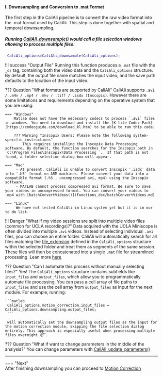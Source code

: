 #### I. Downsampling and Conversion to .mat Format <a id="downsampling"></a>

The first step in the CaliAli pipeline is to convert the raw video format into the .mat format used by CaliAli. This step is done together with spatial and temporal downsampling.

##### Running  [CaliAli_downsample()](Functions_doc/CaliAli_downsample.md#CaliAli_downsample)  would call a file selection windows allowing to process multiple files:

``` matlab
 CaliAli_options=CaliAli_downsample(CaliAli_options);  
```
!!! success "Output File"
    Running this function produces a `.mat` file with the `_ds` tag, containing both the video data and the `CaliAli_options` structure. By default, the output file name matches the input video, and the save path defaults to the location of the input video.
    
??? Question "What formats are supported by CaliAli"
	CaliAli supports `.avi / .m4v / .mp4 / .mkv / .tiff / .isdx (Inscopix)`. However there are some limitations and requirements depending on the operative system that you are using:
	
	=== "Windows"
		Matlab does not have the necessary codecs to process `.avi` files in windows. You need to download and install the [K-lite Codec Pack](https://codecguide.com/download_kl.htm) to be able to run this code.
			
		??? Warning "Inscopix Users: Please note the following system-specific instructions"
			This requires installing the Inscopix Data Processing software. By default, the function searches for the Inscopix path in  `C:\Program Files\Inscopix\Data Processing `.  If that path is not found, a folder selection dialog box will appear.
	
    === "Mac"
         - At present, CaliAli is unable to convert Inscopix '.isdx' data into '.h5' format on ARM machines. Please convert your data into a compatible format (.h5 , uncompressed avi, mp4) using the Inscopix software. 
         - MATLAB cannot process compressed avi format. Be sure to save your videos in uncompressed format. You can convert your videos to .mp4 with [batchConvertVideos()](Functions_doc/batchConvertVideos.md)
         
    === "Linux"
         We have not tested CaliAli in Linux system yet but it is in our to do list.

!!! Danger "What if my video sessions are split into multiple video files (common for UCLA recordings)?"
	Data acquired with the UCLA Miniscope is often divided into multiple `.avi` videos. Instead of selecting individual `.avi` files, you can choose an entire folder. CaliAli will automatically search for all files matching the [file_extension](Parameters_index.md) defined in the `CaliAli_options` structure within the selected folder and treat them as segments of the same session. These files will then be concatenated into a single `.mat` file for streamlined processing.
	Lean more [here](Processing_split_data.md).
	
??? Question "Can I automate this process without manually selecting files?"
    Yes! The `CaliAli_options` structure contains subfields like `input_files` and `output_files`, which allow you to programmatically automate file processing. You can pass a cell array of file paths to `input_files` and use the cell array from `output_files` as input for the next module.
    For example, running:
    	
    ```matlab
     CaliAli_options.motion_correction.input_files = CaliAli_options.downsampling.output_files;
     ```
     
     will automatically set the downsampling output files as the input for the motion correction module, skipping the file selection dialog entirely. This approach is especially useful when processing multiple files overnight 😴.


??? Question "What if want to change parameters in the middle of the analysis?" 
       You can change parameters with [CaliAli_update_parameters()](Functions_doc/CaliAli_update_parameters.md#CaliAli_update_parameters) 

---

=== "Next"	
After finishing downsampling you can proceed to [Motion Correction](Motion_correction.md)		


